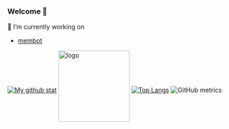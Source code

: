 ### Welcome 👋

🔭 I’m currently working on 
- [membot](https://github.com/Viste/memebot)

[![My github stat](https://github-readme-stats-git-masterrstaa-rickstaa.vercel.app/api?username=Viste&count_private=true&include_all_commits=true&show_icons=true&show_icons=true&theme=dark)](https://github.com/Viste)
<img src="https://github-profile-trophy.vercel.app/?username=Viste&theme=flat&column=7" alt="logo" height="160" align="center" style="margin: auto; margin-bottom: 20px;" /> 
[![Top Langs](https://github-readme-stats-git-masterrstaa-rickstaa.vercel.app/api/top-langs/?username=Viste&layout=compact&theme=dark)](https://github.com/Viste)
![GitHub metrics](https://metrics.lecoq.io/insights/Viste)
<!--
**Viste/Viste** is a ✨ _special_ ✨ repository because its `README.md` (this file) appears on your GitHub profile.
